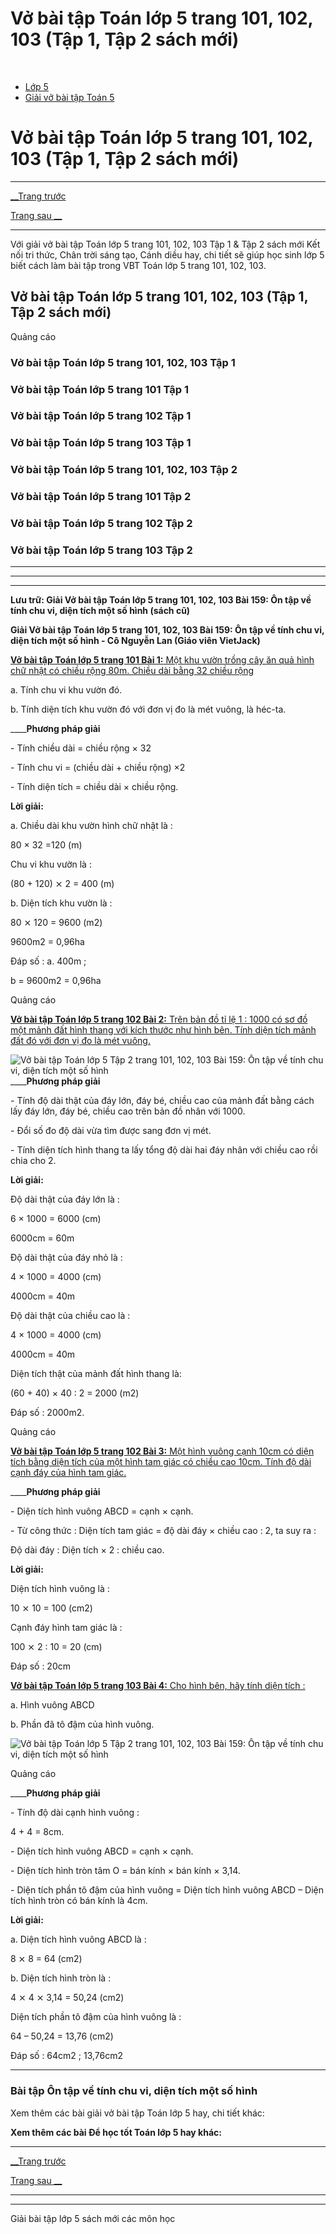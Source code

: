 # Vở bài tập Toán lớp 5 trang 101, 102, 103 (Tập 1, Tập 2 sách mới)

﻿

  * [Lớp 5](https://vietjack.com/series/lop-5.jsp)
  * [Giải vở bài tập Toán 5](https://vietjack.com/giai-vo-bai-tap-toan-5/index.jsp)



# Vở bài tập Toán lớp 5 trang 101, 102, 103 (Tập 1, Tập 2 sách mới)

* * *

[__Trang trước](https://vietjack.com/giai-vo-bai-tap-toan-5/bai-158-on-tap-ve-cac-phep-tinh-so-do-thoi-gian.jsp)

[Trang sau __](https://vietjack.com/giai-vo-bai-tap-toan-5/bai-160-luyen-tap.jsp)

* * *

Với giải vở bài tập Toán lớp 5 trang 101, 102, 103 Tập 1 & Tập 2 sách mới Kết nối tri thức, Chân trời sáng tạo, Cánh diều hay, chi tiết sẽ giúp học sinh lớp 5 biết cách làm bài tập trong VBT Toán lớp 5 trang 101, 102, 103.

## Vở bài tập Toán lớp 5 trang 101, 102, 103 (Tập 1, Tập 2 sách mới)

Quảng cáo

### Vở bài tập Toán lớp 5 trang 101, 102, 103 Tập 1

### Vở bài tập Toán lớp 5 trang 101 Tập 1

### Vở bài tập Toán lớp 5 trang 102 Tập 1

### Vở bài tập Toán lớp 5 trang 103 Tập 1

### Vở bài tập Toán lớp 5 trang 101, 102, 103 Tập 2

### Vở bài tập Toán lớp 5 trang 101 Tập 2

### Vở bài tập Toán lớp 5 trang 102 Tập 2

### Vở bài tập Toán lớp 5 trang 103 Tập 2

* * *

* * *

* * *

**Lưu trữ: Giải Vở bài tập Toán lớp 5 trang 101, 102, 103 Bài 159: Ôn tập về tính chu vi, diện tích một số hình (sách cũ)**

**Giải Vở bài tập Toán lớp 5 trang 101, 102, 103 Bài 159: Ôn tập về tính chu vi, diện tích một số hình - Cô Nguyễn Lan (Giáo viên VietJack)**

[**Vở bài tập Toán lớp 5 trang 101 Bài 1:** Một khu vườn trồng cây ăn quả hình chữ nhật có chiều rộng 80m. Chiều dài bằng 32 chiều rộng](https://vietjack.com/giai-vo-bai-tap-toan-5/bai-1-trang-101-vbt-toan-5-tap-2.jsp)

a. Tính chu vi khu vườn đó.

b. Tính diện tích khu vườn đó với đơn vị đo là mét vuông, là héc-ta.

____**Phương pháp giải**

\- Tính chiều dài = chiều rộng × 32

\- Tính chu vi = (chiều dài + chiều rộng) ×2

\- Tính diện tích = chiều dài × chiều rộng. 

**Lời giải:**

a. Chiều dài khu vườn hình chữ nhật là :

80 × 32 =120 (m) 

Chu vi khu vườn là :

(80 + 120) ⨯ 2 = 400 (m)

b. Diện tích khu vườn là :

80 ⨯ 120 = 9600 (m2) 

9600m2 = 0,96ha 

Đáp số : a. 400m ; 

b = 9600m2 = 0,96ha 

Quảng cáo

[**Vở bài tập Toán lớp 5 trang 102 Bài 2:** Trên bản đồ tỉ lệ 1 : 1000 có sơ đồ một mảnh đất hình thang với kích thước như hình bên. Tính diện tích mảnh đất đó với đơn vị đo là mét vuông.](https://vietjack.com/giai-vo-bai-tap-toan-5/bai-2-trang-102-vbt-toan-5-tap-2.jsp)

![Vở bài tập Toán lớp 5 Tập 2 trang 101, 102, 103 Bài 159: Ôn tập về tính chu vi, diện tích một số hình](https://vietjack.com/giai-vo-bai-tap-toan-5/images/bai-2-trang-102-vbt-toan-5-tap-2.PNG) ____**Phương pháp giải**

\- Tính độ dài thật của đáy lớn, đáy bé, chiều cao của mảnh đất bằng cách lấy đáy lớn, đáy bé, chiều cao trên bản đồ nhân với 1000.

\- Đổi số đo độ dài vừa tìm được sang đơn vị mét.

\- Tính diện tích hình thang ta lấy tổng độ dài hai đáy nhân với chiều cao rồi chia cho 2.

**Lời giải:**

Độ dài thật của đáy lớn là :

6 × 1000 = 6000 (cm)

6000cm = 60m

Độ dài thật của đáy nhỏ là :

4 × 1000 = 4000 (cm)

4000cm = 40m

Độ dài thật của chiều cao là :

4 × 1000 = 4000 (cm)

4000cm = 40m

Diện tích thật của mảnh đất hình thang là:

(60 + 40) × 40 : 2 = 2000 (m2)

Đáp số : 2000m2.

Quảng cáo

[**Vở bài tập Toán lớp 5 trang 102 Bài 3:** Một hình vuông cạnh 10cm có diện tích bằng diện tích của một hình tam giác có chiều cao 10cm. Tính độ dài cạnh đáy của hình tam giác.](https://vietjack.com/giai-vo-bai-tap-toan-5/bai-3-trang-102-vbt-toan-5-tap-2.jsp)

____**Phương pháp giải**

\- Diện tích hình vuông ABCD = cạnh × cạnh.

\- Từ công thức : Diện tích tam giác = độ dài đáy × chiều cao : 2, ta suy ra :

Độ dài đáy : Diện tích × 2 : chiều cao.

**Lời giải:**

Diện tích hình vuông là :

10 ⨯ 10 = 100 (cm2)

Cạnh đáy hình tam giác là :

100 ⨯ 2 : 10 = 20 (cm)

Đáp số : 20cm

[**Vở bài tập Toán lớp 5 trang 103 Bài 4:** Cho hình bên, hãy tính diện tích : ](https://vietjack.com/giai-vo-bai-tap-toan-5/bai-4-trang-103-vbt-toan-5-tap-2.jsp)

a. Hình vuông ABCD

b. Phần đã tô đậm của hình vuông.

![Vở bài tập Toán lớp 5 Tập 2 trang 101, 102, 103 Bài 159: Ôn tập về tính chu vi, diện tích một số hình](https://vietjack.com/giai-vo-bai-tap-toan-5/images/bai-4-trang-103-vbt-toan-5-tap-2.PNG)

Quảng cáo

____**Phương pháp giải**

\- Tính độ dài cạnh hình vuông :

4 + 4 = 8cm.

\- Diện tích hình vuông ABCD = cạnh × cạnh.

\- Diện tích hình tròn tâm O = bán kính × bán kính × 3,14.

\- Diện tích phần tô đậm của hình vuông = Diện tích hình vuông ABCD – Diện tích hình tròn có bán kính là 4cm. 

**Lời giải:**

a. Diện tích hình vuông ABCD là :

8 ⨯ 8 = 64 (cm2)

b. Diện tích hình tròn là :

4 ⨯ 4 ⨯ 3,14 = 50,24 (cm2)

Diện tích phần tô đậm của hình vuông là :

64 – 50,24 = 13,76 (cm2)

Đáp số : 64cm2 ; 13,76cm2

* * *

### **Bài tập Ôn tập về tính chu vi, diện tích một số hình**

Xem thêm các bài giải vở bài tập Toán lớp 5 hay, chi tiết khác:

**Xem thêm các bài Để học tốt Toán lớp 5 hay khác:**

* * *

[__Trang trước](https://vietjack.com/giai-vo-bai-tap-toan-5/bai-158-on-tap-ve-cac-phep-tinh-so-do-thoi-gian.jsp)

[Trang sau __](https://vietjack.com/giai-vo-bai-tap-toan-5/bai-160-luyen-tap.jsp)

* * *

* * *

Giải bài tập lớp 5 sách mới các môn học
